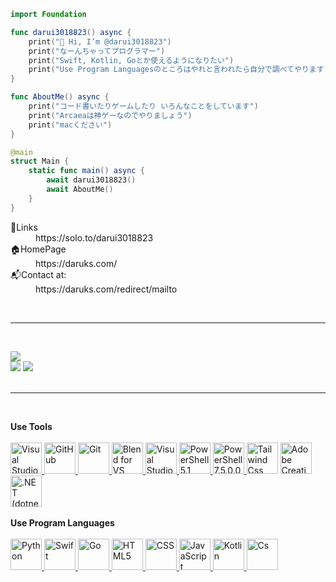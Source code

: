 ```swift
import Foundation

func darui3018823() async {
    print("👋 Hi, I’m @darui3018823")
    print("なーんちゃってプログラマー")
    print("Swift, Kotlin, Goとか使えるようになりたい")
    print("Use Program Languagesのところはやれと言われたら自分で調べてやります(たぶん)")
}

func AboutMe() async {
    print("コード書いたりゲームしたり いろんなことをしています")
    print("Arcaeaは神ゲーなのでやりましょう")
    print("macください")
}

@main
struct Main {
    static func main() async {
        await darui3018823()
        await AboutMe()
    }
}

```

<dl>
  <dt>🔗Links</dt>
  	<dd>https://solo.to/darui3018823</dd>
  <dt>🏠HomePage</dt>
  	<dd>https://daruks.com/</dd>
  <dt>📬Contact at:</dt>
  	<dd>https://daruks.com/redirect/mailto</dd>
</dl>
<br>

---
<br>

![](http://github-profile-summary-cards.vercel.app/api/cards/profile-details?username=darui3018823&theme=blue_green)<br>
![](http://github-profile-summary-cards.vercel.app/api/cards/repos-per-language?username=darui3018823&theme=blue_green)
![](http://github-profile-summary-cards.vercel.app/api/cards/most-commit-language?username=darui3018823&theme=blue_green)<br><br>

---
<br>

**Use Tools**<br><br>
<a href="https://code.visualstudio.com/">
  <img src="https://darui3018823.github.io/profilepic/profile/raw/vscode.png" alt="Visual Studio Code" height="50" />
</a>
<a href="https://github.com/">
  <img src="https://darui3018823.github.io/profilepic/profile/raw/github-mark-white.png" alt="GitHub" height="50" />
</a>
<a href="https://git-scm.com/">
  <img src="https://darui3018823.github.io/profilepic/profile/raw/Git-Icon-1788C.png" alt="Git" height="50" />
</a>
<a href="https://learn.microsoft.com/ja-jp/visualstudio/xaml-tools/creating-a-ui-by-using-blend-for-visual-studio?view=vs-2022">
  <img src="https://darui3018823.github.io/profilepic/profile/raw/msb-for-vs2022.png" alt="Blend for VS" height="50">
</a>
<a href="https://visualstudio.microsoft.com/ja/">
  <img src="https://darui3018823.github.io/profilepic/profile/raw/Visual_Studio_Icon_2022.png" alt="Visual Studio 2022" height="50" />
</a>
<a href="https://learn.microsoft.com/ja-jp/powershell/module/microsoft.powershell.core/about/about_windows_powershell_5.1?view=powershell-5.1">
  <img src="https://darui3018823.github.io/profilepic/profile/raw/PowerShell_5.0_icon.png" alt="PowerShell 5.1" height="50" />
</a>
<a href="https://learn.microsoft.com/ja-jp/powershell/scripting/whats-new/what-s-new-in-powershell-75?view=powershell-7.4">
  <img src="https://darui3018823.github.io/profilepic/profile/raw/Powershell.svg" alt="PowerShell 7.5.0.0" height="50" />
</a>
<a herf="https://tailwindcss.com/">
  <img src="https://darui3018823.github.io/profilepic/profile/raw/tailwindcss-mark.d52e9897.svg" alt="Tailwind Css" height="50">
</a>
<a href="https://www.adobe.com/jp/creativecloud.html">
  <img src="https://darui3018823.github.io/profilepic/profile/raw/AdobeCC.png" alt="Adobe Creative Cloud" height="50" />
</a>
<a href="https://dotnet.microsoft.com/ja-jp/">
  <img src="https://darui3018823.github.io/profilepic/profile/raw/dotnet.png" alt=".NET (dotnet)" height="50" />
</a>
<br>
<br>
**Use Program Languages**<br><br>
<a href="https://www.python.org/">
  <img src="https://darui3018823.github.io/profilepic/profile/raw/python.png" alt="Python" height="50" />
</a>
<a href="https://developer.apple.com/jp/swift/">
  <img src="https://darui3018823.github.io/profilepic/profile/raw/Swift_logo_color.svg" alt="Swift" height="50" />
</a>
<a href="https://go.dev/">
  <img src="https://darui3018823.github.io/profilepic/profile/raw/Go-Logo_LightBlue.png" alt="Go" height="50" />
</a>
<a href="https://developer.mozilla.org/ja-JP/docs/Web/HTML">
  <img src="https://darui3018823.github.io/profilepic/profile/raw/html5.png" alt="HTML5" height="50" />
</a>
<a href="https://developer.mozilla.org/ja-JP/docs/Web/CSS">
  <img src="https://darui3018823.github.io/profilepic/profile/raw/css.png" alt="CSS" height="50" />
</a>
<a href="https://developer.mozilla.org/ja-JP/docs/Web/JavaScript">
  <img src="https://darui3018823.github.io/profilepic/profile/raw/js.png" alt="JavaScript" height="50" />
</a>
<a href="https://kotlinlang.org/">
  <img src="https://darui3018823.github.io/profilepic/profile/raw/Kotlin%20Full%20Color%20Logo%20Mark%20RGB.png" alt="Kotlin" height="50" />
</a>
<a href="https://learn.microsoft.com/ja-jp/dotnet/csharp/">
  <img src="https://darui3018823.github.io/profilepic/profile/raw/CSharp.png" alt="Cs" height="50" />
</a>
